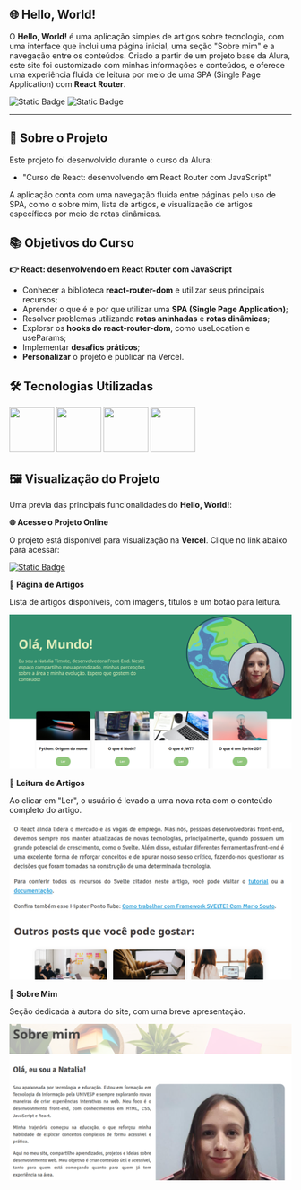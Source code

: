 ## 🌐 Hello, World!

O **Hello, World!** é uma aplicação simples de artigos sobre tecnologia, com uma interface que inclui uma página inicial, uma seção "Sobre mim" e a navegação entre os conteúdos. Criado a partir de um projeto base da Alura, este site foi customizado com minhas informações e conteúdos, e oferece uma experiência fluida de leitura por meio de uma SPA (Single Page Application) com **React Router**.

![Static Badge](https://img.shields.io/badge/Conclu%C3%ADdo-label?style=for-the-badge&label=Status) ![Static Badge](https://img.shields.io/badge/Alura-label?style=for-the-badge&label=Curso&color=%23000080)

<hr>

## 🚀 Sobre o Projeto

Este projeto foi desenvolvido durante o curso da Alura:

* "Curso de React: desenvolvendo em React Router com JavaScript"

A aplicação conta com uma navegação fluida entre páginas pelo uso de SPA, como o sobre mim, lista de artigos, e visualização de artigos específicos por meio de rotas dinâmicas.

## 📚 Objetivos do Curso

**👉 React: desenvolvendo em React Router com JavaScript**

* Conhecer a biblioteca **react-router-dom** e utilizar seus principais recursos;
* Aprender o que é e por que utilizar uma **SPA (Single Page Application)**;
* Resolver problemas utilizando **rotas aninhadas** e **rotas dinâmicas**;
* Explorar os **hooks do react-router-dom**, como useLocation e useParams;
* Implementar **desafios práticos**;
* **Personalizar** o projeto e publicar na Vercel.

## 🛠️ Tecnologias Utilizadas

<img src="https://cdn.jsdelivr.net/gh/devicons/devicon@latest/icons/html5/html5-original-wordmark.svg" width="80" height="80"/>                <img src="https://cdn.jsdelivr.net/gh/devicons/devicon@latest/icons/css3/css3-original-wordmark.svg" width="80" height="80"/>                <img src="https://cdn.jsdelivr.net/gh/devicons/devicon@latest/icons/javascript/javascript-original.svg" width="80" height="80"/>        <img src="https://cdn.jsdelivr.net/gh/devicons/devicon@latest/icons/react/react-original-wordmark.svg" width="80" height="80"/>

## 🖼️ Visualização do Projeto

Uma prévia das principais funcionalidades do **Hello, World!**:

**🌐 Acesse o Projeto Online**

O projeto está disponível para visualização na **Vercel**. Clique no link abaixo para acessar:

<a href="hello-world-nu-teal-37.vercel.app" target="_blank">![Static Badge](https://img.shields.io/badge/Vercel-project?style=for-the-badge&color=A91079)</a>

**📄 Página de Artigos**

Lista de artigos disponíveis, com imagens, títulos e um botão para leitura.

![Página de Artigos](src/assets/hello-world-home.png)

**📘 Leitura de Artigos**

Ao clicar em "Ler", o usuário é levado a uma nova rota com o conteúdo completo do artigo.

![Leitura de Artigos](src/assets/hello-world-page.png)

**👩 Sobre Mim**

Seção dedicada à autora do site, com uma breve apresentação.

![Página sobre mim](src/assets/hello-world-about.png)
